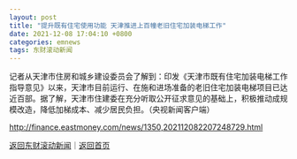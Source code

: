```yaml
---
layout: post
title: "提升既有住宅使用功能 天津推进上百幢老旧住宅加装电梯工作"
date: 2021-12-08 17:04:10 +0800
categories: emnews
tags: 东财滚动新闻
---
```


记者从天津市住房和城乡建设委员会了解到：印发《天津市既有住宅加装电梯工作指导意见》以来，天津市目前运行、在施和进场准备的老旧住宅加装电梯项目已达近百部。据了解，天津市住建委在充分听取公开征求意见的基础上，积极推动成规模改造，降低加梯成本、减少居民负担。（央视新闻客户端）

<http://finance.eastmoney.com/news/1350,202112082207248729.html>

[返回东财滚动新闻](//finews.withounder.com/emnews/)｜[返回首页](//finews.withounder.com/)